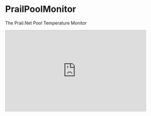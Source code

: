 # PrailPoolMonitor
The Prail.Net Pool Temperature Monitor


<iframe width="450" height="260" style="border: 1px solid #cccccc;" src="https://thingspeak.com/channels/328848/charts/1?bgcolor=%23ffffff&color=%23d62020&dynamic=true&results=24&title=Pool+Temp+%2824+Hours%29&type=line&xaxis=Time&yaxis=Temp+Fahrenheit+"></iframe>
